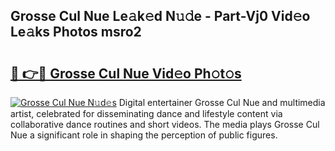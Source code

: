 ## Grosse Cul Nue Le𝚊k𝚎d N𝚞𝚍e - Part-Vj0 Vid𝚎o Le𝚊ks Photos msro2

# <h2><a href="http://fb7qcn.evod.top/?m=Grosse+Cul+Nue">🔗 👉🔴 Grosse Cul Nue Vid𝚎o Ph𝚘t𝚘s</a></h2>

[![Grosse Cul Nue N𝚞d𝚎s](https://i.imgur.com/8V9OHl7.gif)](http://fb7qcn.evod.top/?m=Grosse+Cul+Nue)
Digital entertainer Grosse Cul Nue and multimedia artist, celebrated for disseminating dance and lifestyle content via collaborative dance routines and short videos. The media plays Grosse Cul Nue a significant role in shaping the perception of public figures. 
